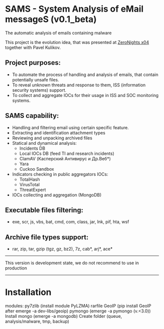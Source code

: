 # SAMS - System Analysis of eMail messageS (v0.1_beta)
The automatic analysis of emails containing malware

This project is the evolution idea, that was presented at [ZeroNights x04](http://2014.zeronights.ru/defensive.html#karkul) together with Pavel Kulikov.

## Project purposes:
- To automate the process of handling and analysis of emails, that contain potentially unsafe files.
- To reveal unknown threats and response to them, ISS (information security systems) support.
- To collect and aggregate IOCs for their usage in ISS and SOC monitoring systems.

## SAMS capability:
- Handling and filtering email using certain specific feature.
- Extracting and identification attachment types
- Reviewing and unpacking archived files
- Statical and dynamical analysis:
    - Incidents DB
    - Local IOCs DB (feed TI and research incidents)
    - ClamAV (Касперский Антивирус и Др.Веб*)
    - Yara
    - Cuckoo Sandbox
- Indicators checking in public aggregators IOCs:
    - TotalHash
    - VirusTotal
    - ThreatExpert
- IOCs collecting and aggregation (MongoDB)

## Executable files filtering:
- exe, scr, js, vbs, bat, cmd, com, class, jar, lnk, pif, hta, wsf

## Archive file types support:
- rar, zip, tar, gzip (tgz, gz, bz2), 7z, cab\*, arj\*, ace\*

------------------------------------------------

This version is development state, we do not recommend to use in production

------------------------------------------------

# Installation
modules:
  py7zlib (install module PyLZMA)
  rarfile
  GeoIP (pip install GeoIP after emerge -a dev-libs/geoip)
  pymongo (emerge -a pymongo (v.<3.0))
Install mongo (emerge -a mongodb)
Create folder (queue, analysis/malware, tmp, backup)
